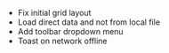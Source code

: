 - Fix initial grid layout
- Load direct data and not from local file
- Add toolbar dropdown menu
- Toast on network offline
